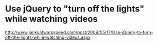 <!--
id: 224387160
link: http://kevinisom.info/post/224387160/use-jquery-to-turn-off-the-lights-while-watching
slug: use-jquery-to-turn-off-the-lights-while-watching
date: Tue Oct 27 2009 14:32:09 GMT+1300 (NZDT)
raw: {"blog_name":"kevinisom","id":224387160,"post_url":"http://kevinisom.info/post/224387160/use-jquery-to-turn-off-the-lights-while-watching","slug":"use-jquery-to-turn-off-the-lights-while-watching","type":"link","date":"2009-10-27 01:32:09 GMT","timestamp":1256607129,"state":"published","format":"html","reblog_key":"0wS86SVO","tags":[],"short_url":"http://tmblr.co/Zw68YyDN_1O","highlighted":[],"feed_item":"http://www.jankoatwarpspeed.com/post/2009/05/17/Use-jQuery-to-turn-off-the-lights-while-watching-videos.aspx","from_feed_id":"650234","note_count":0,"title":"Use jQuery to \"turn off the lights\" while watching videos","url":"http://www.jankoatwarpspeed.com/post/2009/05/17/Use-jQuery-to-turn-off-the-lights-while-watching-videos.aspx","description":""}
publish: 2009-10-027
tags: 
title: Use jQuery to "turn off the lights" while watching videos
-->


Use jQuery to "turn off the lights" while watching videos
=========================================================

<http://www.jankoatwarpspeed.com/post/2009/05/17/Use-jQuery-to-turn-off-the-lights-while-watching-videos.aspx>


